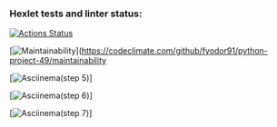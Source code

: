 ### Hexlet tests and linter status:
[![Actions Status](https://github.com/fyodor91/python-project-49/workflows/hexlet-check/badge.svg)](https://github.com/fyodor91/python-project-49/actions)

[![Maintainability](https://api.codeclimate.com/v1/badges/b98262d0795668e85f38/maintainability)](https://codeclimate.com/github/fyodor91/python-project-49/maintainability

[![Asciinema(step 5)](https://github.com/fyodor91/python-project-49/blob/main/%5Bpp49-step5.5%5D)]

[![Asciinema(step 6)](https://github.com/fyodor91/python-project-49/blob/main/%5Bpp49-step6.4%5D)]

[![Asciinema(step 7)](https://github.com/fyodor91/python-project-49/blob/main/%5Bpp49-step7.5%5D)] 

